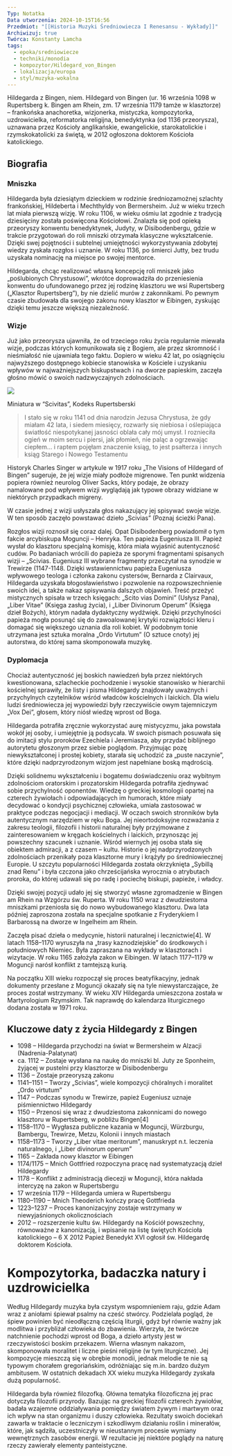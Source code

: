 ```yaml
---
Typ: Notatka
Data utworzenia: 2024-10-15T16:56
Przedmiot: "[[Historia Muzyki Średniowiecza I Renesansu - Wykłady]]"
Archiwizuj: true
Twórca: Konstanty Lamcha
tags:
  - epoka/sredniowiecze
  - techniki/monodia
  - kompozytor/Hildegard_von_Bingen
  - lokalizacja/europa
  - styl/muzyka-wokalna
---
```

Hildegarda z Bingen, niem. Hildegard von Bingen (ur. 16 września 1098 w Rupertsberg k. Bingen am Rhein, zm. 17 września 1179 tamże w klasztorze) – frankońska anachoretka, wizjonerka, mistyczka, kompozytorka, uzdrowicielka, reformatorka religijna, benedyktynka (od 1136 przeorysza), uznawana przez Kościoły anglikańskie, ewangelickie, starokatolickie i rzymskokatolicki za świętą, w 2012 ogłoszona doktorem Kościoła katolickiego.

## Biografia

### Mniszka

Hildegarda była dziesiątym dzieckiem w rodzinie średniozamożnej szlachty frankońskiej, Hildeberta i Mechthyldy von Bermersheim. Już w wieku trzech lat miała pierwszą wizję. W roku 1106, w wieku ośmiu lat zgodnie z tradycją dziesięciny została poświęcona Kościołowi. Znalazła się pod opieką przeoryszy konwentu benedyktynek, Judyty, w Disibodenbergu, gdzie w trakcie przygotowań do roli mniszki otrzymała klasyczne wykształcenie. Dzięki swej pojętności i subtelnej umiejętności wykorzystywania zdobytej wiedzy zyskała rozgłos i uznanie. W roku 1136, po śmierci Jutty, bez trudu uzyskała nominację na miejsce po swojej mentorce.

Hildegarda, chcąc realizować własną koncepcję roli mniszek jako „poślubionych Chrystusowi”, wkrótce doprowadziła do przeniesienia konwentu do ufundowanego przez jej rodzinę klasztoru we wsi Rupertsberg („Klasztor Rupertsberg”), by nie dzielić murów z zakonnikami. Po pewnym czasie zbudowała dla swojego zakonu nowy klasztor w Eibingen, zyskując dzięki temu jeszcze większą niezależność.

### Wizje

Już jako przeorysza ujawniła, że od trzeciego roku życia regularnie miewała wizje, podczas których komunikowała się z Bogiem, ale przez skromność i nieśmiałość nie ujawniała tego faktu. Dopiero w wieku 42 lat, po osiągnięciu najwyższego dostępnego kobiecie stanowiska w Kościele i uzyskaniu wpływów w najważniejszych biskupstwach i na dworze papieskim, zaczęła głośno mówić o swoich nadzwyczajnych zdolnościach.

[![](https://upload.wikimedia.org/wikipedia/commons/b/ba/Hildegard_von_Bingen.jpg)](https://upload.wikimedia.org/wikipedia/commons/b/ba/Hildegard_von_Bingen.jpg)

Miniatura w “Scivitas”, Kodeks Rupertsberski

  

> I stało się w roku 1141 od dnia narodzin Jezusa Chrystusa, że gdy miałam 42 lata, i siedem miesięcy, rozwarły się niebiosa i oślepiająca światłość niespotykanej jasności oblała cały mój umysł. I roznieciła ogień w moim sercu i piersi, jak płomień, nie paląc a ogrzewając ciepłem... i raptem pojęłam znaczenie ksiąg, to jest psałterza i innych ksiąg Starego i Nowego Testamentu

  

Historyk Charles Singer w artykule w 1917 roku „The Visions of Hildegard of Bingen” sugeruje, że jej wizje miały podłoże migrenowe. Ten punkt widzenia popiera również neurolog Oliver Sacks, który podaje, że obrazy namalowane pod wpływem wizji wyglądają jak typowe obrazy widziane w niektórych przypadkach migreny.

W czasie jednej z wizji usłyszała głos nakazujący jej spisywać swoje wizje. W ten sposób zaczęło powstawać dzieło „Scivias” (Poznaj ścieżki Pana).

Rozgłos wizji roznosił się coraz dalej. Opat Disibodenberg powiadomił o tym fakcie arcybiskupa Moguncji – Henryka. Ten papieża Eugeniusza III. Papież wysłał do klasztoru specjalną komisję, która miała wyjaśnić autentyczność cudów. Po badaniach wrócili do papieża ze sporymi fragmentami spisanych wizji – „Scivias. Eugeniusz III wybrane fragmenty przeczytał na synodzie w Trewirze (1147-1148. Dzięki wstawiennictwu papieża Eugeniusza wpływowego teologa i członka zakonu cystersów, Bernarda z Clairvaux, Hildegarda uzyskała błogosławieństwo i pozwolenie na rozpowszechnienie swoich idei, a także nakaz spisywania dalszych objawień. Treść przeżyć mistycznych spisała w trzech księgach: „Scito vias Domini” (Usłysz Pana), „Liber Vitae” (Księga zasług życia), i „Liber Divinorum Operum” (Księga dzieł Bożych), którym nadała dydaktyczny wydźwięk. Dzięki przychylności papieża mogła posunąć się do zawoalowanej krytyki rozwiązłości kleru i domagać się większego uznania dla roli kobiet. W podobnym tonie utrzymana jest sztuka moralna „Ordo Virtutum” (O sztuce cnoty) jej autorstwa, do której sama skomponowała muzykę.

### Dyplomacja

Chociaż autentyczność jej boskich nawiedzeń była przez niektórych kwestionowana, szlacheckie pochodzenie i wysokie stanowisko w hierarchii kościelnej sprawiły, że listy i pisma Hildegardy znajdowały uważnych i przychylnych czytelników wśród władców kościelnych i laickich. Dla wielu ludzi średniowiecza jej wypowiedzi były rzeczywiście owym tajemniczym „Vox Dei”, głosem, który niósł wiedzę wprost od Boga.

Hildegarda potrafiła zręcznie wykorzystać aurę mistycyzmu, jaka powstała wokół jej osoby, i umiejętnie ją podsycała. W swoich pismach posuwała się do imitacji stylu proroków Ezechiela i Jeremiasza, aby przydać biblijnego autorytetu głoszonym przez siebie poglądom. Przyjmując pozę niewykształconej i prostej kobiety, starała się uchodzić za „puste naczynie”, które dzięki nadprzyrodzonym wizjom jest napełniane boską mądrością.

Dzięki solidnemu wykształceniu i bogatemu doświadczeniu oraz wybitnym zdolnościom oratorskim i prozatorskim Hildegarda potrafiła zjednywać sobie przychylność oponentów. Wiedzę o greckiej kosmologii opartej na czterech żywiołach i odpowiadających im humorach, które miały decydować o kondycji psychicznej człowieka, umiała zastosować w praktyce podczas negocjacji i mediacji. W oczach swoich stronników była autentycznym narzędziem w ręku Boga. Jej nieortodoksyjne rozważania z zakresu teologii, filozofii i historii naturalnej były przyjmowane z zainteresowaniem w kręgach kościelnych i laickich, przynosząc jej powszechny szacunek i uznanie. Wśród wiernych jej osoba stała się obiektem admiracji, a z czasem – kultu. Historie o jej nadprzyrodzonych zdolnościach przenikały poza klasztorne mury i krążyły po średniowiecznej Europie. U szczytu popularności Hildegarda została okrzyknięta „Sybillą znad Renu” i była czczona jako chrześcijańska wyrocznia o atrybutach proroka, do której udawali się po radę i pociechę biskupi, papieże, i władcy.

Dzięki swojej pozycji udało jej się stworzyć własne zgromadzenie w Bingen am Rhein na Wzgórzu św. Ruperta. W roku 1150 wraz z dwudziestoma mniszkami przeniosła się do nowo wybudowanego klasztoru. Dwa lata później zaproszona została na specjalne spotkanie z Fryderykiem I Barbarossą na dworze w Ingelheim am Rhein.

Zaczęła pisać dzieła o medycynie, historii naturalnej i lecznictwie[4]. W latach 1158–1170 wyruszyła na „trasy kaznodziejskie” do środkowych i południowych Niemiec. Była zapraszana na wykłady w klasztorach i wizytacje. W roku 1165 założyła zakon w Eibingen. W latach 1177–1179 w Moguncji narósł konflikt z tamtejszą kurią.

Na początku XIII wieku rozpoczął się proces beatyfikacyjny, jednak dokumenty przesłane z Moguncji okazały się na tyle niewystarczające, że proces został wstrzymany. W wieku XIV Hildegarda umieszczona została w Martyrologium Rzymskim. Tak naprawdę do kalendarza liturgicznego dodana została w 1971 roku.

## Kluczowe daty z życia Hildegardy z Bingen

- 1098 – Hildegarda przychodzi na świat w Bermersheim w Alzacji (Nadrenia-Palatynat)
- ca. 1112 – Zostaje wysłana na naukę do mniszki bl. Juty ze Sponheim, żyjącej w pustelni przy klasztorze w Disibodenbergu
- 1136 – Zostaje przeoryszą zakonu
- 1141–1151 – Tworzy „Scivias”, wiele kompozycji chóralnych i moralitet „Ordo virtutum”
- 1147 – Podczas synodu w Trewirze, papież Eugeniusz uznaje piśmiennictwo Hildegardy
- 1150 – Przenosi się wraz z dwudziestoma zakonnicami do nowego klasztoru w Rupertsberg, w pobliżu Bingen[4]
- 1158–1170 – Wygłasza publiczne kazania w Moguncji, Würzburgu, Bambergu, Trewirze, Metzu, Kolonii i innych miastach
- 1158–1173 – Tworzy „Liber vitae meritorum”, manuskrypt n.t. leczenia naturalnego, i „Liber divinorum operum”
- 1165 – Zakłada nowy klasztor w Eibingen
- 1174/1175 – Mnich Gottfried rozpoczyna pracę nad systematyzacją dzieł Hildegardy
- 1178 – Konflikt z administracją diecezji w Moguncji, która nakłada intercyzę na zakon w Rupertsbergu
- 17 września 1179 – Hildegarda umiera w Rupertsbergu
- 1180–1190 – Mnich Theoderich kończy pracę Gottfrieda
- 1223–1237 – Proces kanonizacyjny zostaje wstrzymany w niewyjaśnionych okolicznościach
- 2012 – rozszerzenie kultu św. Hildegardy na Kościół powszechny, równoważne z kanonizacją, i wpisanie na listę świętych Kościoła katolickiego – 6 X 2012 Papież Benedykt XVI ogłosił św. Hildegardę doktorem Kościoła.

# Kompozytorka, badaczka natury i uzdrowicielka

Według Hildegardy muzyka była czystym wspomnieniem raju, gdzie Adam wraz z aniołami śpiewał psalmy na cześć stwórcy. Podzielała pogląd, że śpiew powinien być nieodłączną częścią liturgii, gdyż był równie ważny jak modlitwa i przybliżał człowieka do zbawienia. Wierzyła, że twórcze natchnienie pochodzi wprost od Boga, a dzieło artysty jest w rzeczywistości boskim przekazem. Wierna własnym nakazom, skomponowała moralitet i liczne pieśni religijne (w tym liturgiczne). Jej kompozycje mieszczą się w obrębie monodii, jednak melodie te nie są typowym chorałem gregoriańskim, odróżniając się m.in. bardzo dużym ambitusem. W ostatnich dekadach XX wieku muzyka Hildegardy zyskała dużą popularność.

Hildegarda była również filozofką. Główna tematyka filozoficzna jej prac dotyczyła filozofii przyrody. Bazując na greckiej filozofii czterech żywiołów, badała wzajemne oddziaływania pomiędzy światem żywym i martwym oraz ich wpływ na stan organizmu i duszy człowieka. Rezultaty swoich dociekań zawarła w traktacie o leczniczym i szkodliwym działaniu roślin i minerałów, które, jak sądziła, uczestniczyły w nieustannym procesie wymiany wewnętrznych zasobów energii. W rezultacie jej niektóre poglądy na naturę rzeczy zawierały elementy panteistyczne.